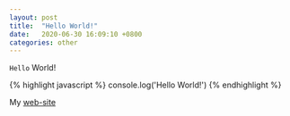```yaml
---
layout: post
title:  "Hello World!"
date:   2020-06-30 16:09:10 +0800
categories: other
---
```

`Hello` World!

{% highlight javascript %}
console.log('Hello World!')
{% endhighlight %}

My [web-site][web-site] 

[web-site]: https://dreamyiz.github.io/